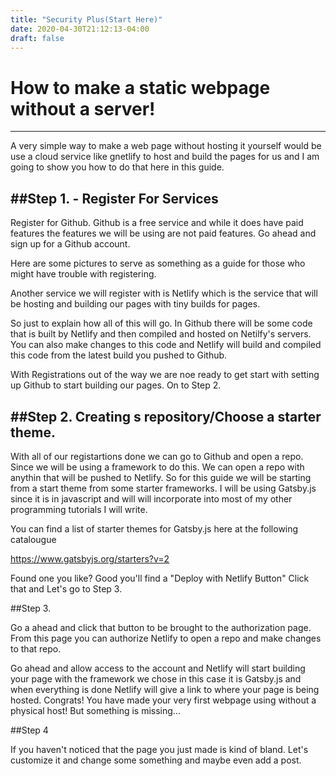```yaml
---
title: "Security Plus(Start Here)"
date: 2020-04-30T21:12:13-04:00
draft: false
---
```



# How to make a static webpage without a server!
---

A very simple way to make a web page without hosting it yourself would be use a cloud service like gnetlify to host and build the pages for us and I am going to show you how to do that here in this guide.


##Step 1. - Register For Services
---
Register for Github. Github is a free service and while it does have paid features the features we will be using are not paid features. Go ahead and sign up for a Github account.

Here are some pictures to serve as something as a guide for those who might have trouble with registering.

Another service we will register with is Netlify which is the service that will be hosting and building our pages with tiny builds for pages.


So just to explain how all of this will go. In Github there will be some code that is built by Netlify and then compiled and hosted on Netilfy's servers. You can also make changes to this code and Netlify will build and compiled this code from the latest build you pushed to Github.



With Registrations out of the way we are noe ready to get start with setting up Github to start building our pages. On to Step 2.



##Step 2. Creating s repository/Choose a starter theme.
---
With all of our registartions done we can go to Github and open a repo. Since we will be using a framework to do this. We can open a repo with anythin that will be pushed to Netlify. So for this guide we will be starting from a start theme from some starter frameworks. I will be using Gatsby.js since it is in javascript and will will incorporate into most of my other programming tutorials I will write.

You can find a list of starter themes for Gatsby.js here at the following catalougue

https://www.gatsbyjs.org/starters?v=2

Found one you like? Good you'll find a "Deploy with Netlify Button" Click that and Let's go to Step 3.

##Step 3.


Go a ahead and click that button to be brought to the authorization page. From this page you can authorize Netlify to open a repo and make changes to that repo.

Go ahead and allow access to the account and Netlify will start building your page with the framework we chose in this case it is Gatsby.js and when everything is done Netlify will give a link to where your page is being hosted. Congrats! You have made your very first webpage using without a physical host! But something is missing...

##Step 4

If you haven't noticed that the page you just made is kind of bland. Let's customize it and change some something and maybe even add a post.






